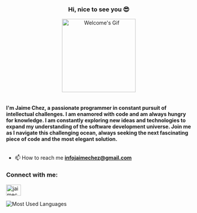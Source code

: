 <h3 align="center">Hi, nice to see you 😎</h3>
<p align="center"><img src="https://github.com/jaimechez/profileAssets/blob/main/gifs/welcome.gif" alt="Welcome's Gif" height="200"></p>
<div style="text-align: center;">
  <h4 style="display: inline-block; text-align: left;">I'm Jaime Chez, a passionate programmer in constant pursuit of intellectual challenges. I am enamored with code and am always hungry for knowledge. I am constantly exploring new ideas and technologies to expand my understanding of the software development universe. Join me as I navigate this challenging ocean, always seeking the next fascinating piece of code and the most elegant solution.</h4>
</div>

- 📫 How to reach me **infojaimechez@gmail.com**

<h3 align="left">Connect with me:</h3>
<p align="left">
  <a href="https://www.linkedin.com/in/jaime-s%C3%A1nchez-gonz%C3%A1lez-b374a4256/" target="_blank"><img align="center" src="https://raw.githubusercontent.com/rahuldkjain/github-profile-readme-generator/master/src/images/icons/Social/linked-in-alt.svg" alt="jaimechez" height="30" width="40" /></a>


<p><img src="https://github-readme-stats.vercel.app/api/top-langs?username=jaimechez&show_icons=true&theme=dark&hide_border=true&locale=en&layout=compact" alt="Most Used Languages" /></p>



